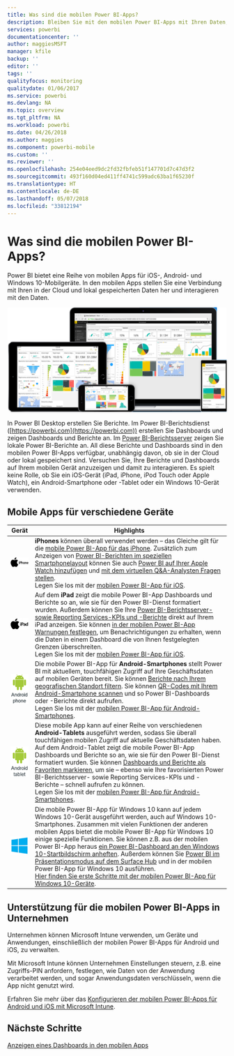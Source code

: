 ```yaml
---
title: Was sind die mobilen Power BI-Apps?
description: Bleiben Sie mit den mobilen Power BI-Apps mit Ihren Daten, ob lokal oder in der Cloud, verbunden. Zeigen Sie Power BI-Dashboards und -Berichte auf Ihrem mobilen Gerät.
services: powerbi
documentationcenter: ''
author: maggiesMSFT
manager: kfile
backup: ''
editor: ''
tags: ''
qualityfocus: monitoring
qualitydate: 01/06/2017
ms.service: powerbi
ms.devlang: NA
ms.topic: overview
ms.tgt_pltfrm: NA
ms.workload: powerbi
ms.date: 04/26/2018
ms.author: maggies
ms.component: powerbi-mobile
ms.custom: ''
ms.reviewer: ''
ms.openlocfilehash: 254e04eed9dc2fd32fbfeb51f147701d7c47d3f2
ms.sourcegitcommit: 493f160d04ed411ff4741c599adc63ba1f65230f
ms.translationtype: HT
ms.contentlocale: de-DE
ms.lasthandoff: 05/07/2018
ms.locfileid: "33812194"
---
```

# <a name="what-are-the-power-bi-mobile-apps"></a>Was sind die mobilen Power BI-Apps?
Power BI bietet eine Reihe von mobilen Apps für iOS-, Android- und Windows 10-Mobilgeräte. In den mobilen Apps stellen Sie eine Verbindung mit Ihren in der Cloud und lokal gespeicherten Daten her und interagieren mit den Daten. 

![Power BI auf mobilen Geräten](media/mobile-apps-for-mobile-devices/power-bi-mobile-apps-all-up.png)

In Power BI Desktop erstellen Sie Berichte. Im Power BI-Berichtsdienst ([https://powerbi.com](https://powerbi.com)) erstellen Sie Dashboards und zeigen Dashboards und Berichte an. Im [Power BI-Berichtsserver](report-server/get-started.md) zeigen Sie lokale Power BI-Berichte an. All diese Berichte und Dashboards sind in den mobilen Power BI-Apps verfügbar, unabhängig davon, ob sie in der Cloud oder lokal gespeichert sind. Versuchen Sie, Ihre Berichte und Dashboards auf Ihrem mobilen Gerät anzuzeigen und damit zu interagieren. Es spielt keine Rolle, ob Sie ein iOS-Gerät (iPad, iPhone, iPod Touch oder Apple Watch), ein Android-Smartphone oder -Tablet oder ein Windows 10-Gerät verwenden.

## <a name="mobile-apps-for-different-devices"></a>Mobile Apps für verschiedene Geräte

| **Gerät** | **Highlights** |
| --- | --- |
| [![iPhone](media/mobile-apps-for-mobile-devices/iphone-logo-50-px.png)](mobile-iphone-app-get-started.md) |**iPhones** können überall verwendet werden – das Gleiche gilt für die [mobile Power BI-App für das iPhone](mobile-iphone-app-get-started.md). Zusätzlich zum Anzeigen von [Power BI-Berichten im speziellen Smartphonelayout](mobile-apps-view-phone-report.md) können Sie auch [Power BI auf Ihrer Apple Watch hinzufügen](mobile-apple-watch.md) und [mit dem virtuellen Q&A-Analysten Fragen stellen](mobile-apps-ios-qna.md). <br/>Legen Sie los mit der [mobilen Power BI-App für iOS](mobile-iphone-app-get-started.md). |
| [![iPad](media/mobile-apps-for-mobile-devices/ipad-logo-50-px.png)](mobile-iphone-app-get-started.md) |Auf dem **iPad** zeigt die mobile Power BI-App Dashboards und Berichte so an, wie sie für den Power BI-Dienst formatiert wurden. Außerdem können Sie Ihre [Power BI-Berichtsserver- sowie Reporting Services-KPIs und -Berichte](mobile-app-ssrs-kpis-mobile-on-premises-reports.md) direkt auf Ihrem iPad anzeigen. Sie können [in der mobilen Power BI-App Warnungen festlegen](mobile-set-data-alerts-in-the-mobile-apps.md), um Benachrichtigungen zu erhalten, wenn die Daten in einem Dashboard die von Ihnen festgelegten Grenzen überschreiten. <br/>Legen Sie los mit der [mobilen Power BI-App für iOS](mobile-iphone-app-get-started.md). |
| [![Android-Smartphone](media/mobile-apps-for-mobile-devices/android-phone-logo-50-px.png)](mobile-android-app-get-started.md) |Die mobile Power BI-App für **Android-Smartphones** stellt Power BI mit aktuellem, touchfähigen Zugriff auf Ihre Geschäftsdaten auf mobilen Geräten bereit. Sie können [Berichte nach Ihrem geografischen Standort filtern](mobile-apps-geographic-filtering.md). Sie können [QR-Codes mit Ihrem Android-Smartphone scannen](mobile-apps-qr-code.md) und so Power BI-Dashboards oder -Berichte direkt aufrufen. <br/>Legen Sie los mit der [mobilen Power BI-App für Android-Smartphones](mobile-android-app-get-started.md). |
| [![Android-Tablet](media/mobile-apps-for-mobile-devices/android-tablet-logo-50-px.png)](mobile-android-app-get-started.md) |Diese mobile App kann auf einer Reihe von verschiedenen **Android-Tablets** ausgeführt werden, sodass Sie überall touchfähigen mobilen Zugriff auf aktuelle Geschäftsdaten haben. Auf dem Android-Tablet zeigt die mobile Power BI-App Dashboards und Berichte so an, wie sie für den Power BI-Dienst formatiert wurden. Sie können [Dashboards und Berichte als Favoriten markieren](mobile-apps-favorites.md), um sie – ebenso wie Ihre favorisierten Power BI-Berichtsserver- sowie Reporting Services-KPIs und -Berichte – schnell aufrufen zu können. <br/>Legen Sie los mit der [mobilen Power BI-App für Android-Smartphones](mobile-android-app-get-started.md). |
| [![Windows-Geräte](media/mobile-apps-for-mobile-devices/win-10-logo-50-px.png)](desktop-getting-started.md) |Die mobile Power BI-App für Windows 10 kann auf jedem Windows 10-Gerät ausgeführt werden, auch auf Windows 10-Smartphones. Zusammen mit vielen Funktionen der anderen mobilen Apps bietet die mobile Power BI-App für Windows 10 einige spezielle Funktionen. Sie können z.B. aus der mobilen Power BI-App heraus [ein Power BI-Dashboard an den Windows 10-Startbildschirm anheften](mobile-pin-dashboard-start-screen-windows-10-phone-app.md). Außerdem können Sie [Power BI im Präsentationsmodus auf dem Surface Hub](mobile-windows-10-app-presentation-mode.md) und in der mobilen Power BI-App für Windows 10 ausführen. <br/>[Hier finden Sie erste Schritte mit der mobilen Power BI-App für Windows 10-Geräte](mobile-windows-10-phone-app-get-started.md). |

## <a name="enterprise-support-for-the-power-bi-mobile-apps"></a>Unterstützung für die mobilen Power BI-Apps in Unternehmen
Unternehmen können Microsoft Intune verwenden, um Geräte und Anwendungen, einschließlich der mobilen Power BI-Apps für Android und iOS, zu verwalten.

Mit Microsoft Intune können Unternehmen Einstellungen steuern, z.B. eine Zugriffs-PIN anfordern, festlegen, wie Daten von der Anwendung verarbeitet werden, und sogar Anwendungsdaten verschlüsseln, wenn die App nicht genutzt wird.

Erfahren Sie mehr über das [Konfigurieren der mobilen Power BI-Apps für Android und iOS mit Microsoft Intune](service-admin-mobile-intune.md). 

## <a name="next-steps"></a>Nächste Schritte
[Anzeigen eines Dashboards in den mobilen Apps](mobile-apps-find-content-mobile-devices.md)


